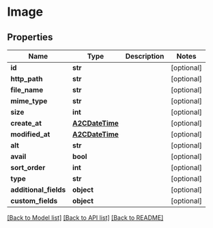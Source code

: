 # Image

## Properties
Name | Type | Description | Notes
------------ | ------------- | ------------- | -------------
**id** | **str** |  | [optional] 
**http_path** | **str** |  | [optional] 
**file_name** | **str** |  | [optional] 
**mime_type** | **str** |  | [optional] 
**size** | **int** |  | [optional] 
**create_at** | [**A2CDateTime**](A2CDateTime.md) |  | [optional] 
**modified_at** | [**A2CDateTime**](A2CDateTime.md) |  | [optional] 
**alt** | **str** |  | [optional] 
**avail** | **bool** |  | [optional] 
**sort_order** | **int** |  | [optional] 
**type** | **str** |  | [optional] 
**additional_fields** | **object** |  | [optional] 
**custom_fields** | **object** |  | [optional] 

[[Back to Model list]](../README.md#documentation-for-models) [[Back to API list]](../README.md#documentation-for-api-endpoints) [[Back to README]](../README.md)


